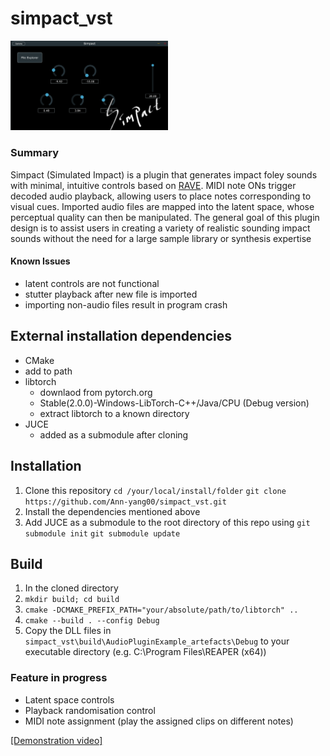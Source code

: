 # simpact_vst
<img src=/images/plugin_screensnip.PNG width=50% height=50%>

### Summary
Simpact (Simulated Impact) is a plugin that generates impact foley sounds with minimal, intuitive controls based on [RAVE][rave_repo]. MIDI note ONs trigger decoded audio playback, allowing users to place notes corresponding to visual cues. Imported audio files are mapped into the latent space, whose perceptual quality can then be manipulated. The general goal of this plugin design is to assist users in creating a variety of realistic sounding impact sounds without the need for a large sample library or synthesis expertise 
#### Known Issues
- latent controls are not functional
- stutter playback after new file is imported
- importing non-audio files result in program crash

[rave_repo]: https://github.com/acids-ircam/RAVE

## External installation dependencies
* CMake
 * add to path
* libtorch
  * downlaod from pytorch.org 
  * Stable(2.0.0)-Windows-LibTorch-C++/Java/CPU (Debug version)
  * extract libtorch to a known directory
* JUCE
  * added as a submodule after cloning

## Installation
1. Clone this repository 
`cd /your/local/install/folder` `git clone https://github.com/Ann-yang00/simpact_vst.git` 
2. Install the dependencies mentioned above
3. Add JUCE as a submodule to the root directory of this repo using 
`git submodule init` `git submodule update`

## Build
1. In the cloned directory
2. `mkdir build; cd build`
3. `cmake -DCMAKE_PREFIX_PATH="your/absolute/path/to/libtorch" ..`
4. `cmake --build . --config Debug` 
7. Copy the DLL files in `simpact_vst\build\AudioPluginExample_artefacts\Debug` to your executable directory (e.g. C:\Program Files\REAPER (x64))

### Feature in progress
- Latent space controls
- Playback randomisation control 
- MIDI note assignment (play the assigned clips on different notes)

[[Demonstration video]](https://youtu.be/TYQM8mYBsws)

